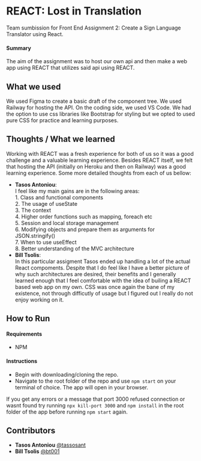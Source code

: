 
# REACT: Lost in Translation

Team sumbission for Front End Assignment 2: Create a Sign Language Translator using React.

#### Summary

The aim of the assignment was to host our own api and then make a web app using REACT that utilizes said api using REACT.


## What we used

We used Figma to create a basic draft of the component tree. We used Railway for hosting the API. On the coding side, we used VS Code. We had the option to use css libraries like Bootstrap for styling but we opted to used pure CSS for practice and learning purposes. 
## Thoughts / What we learned

Working with REACT was a fresh experience for both of us so it was a good challenge and a valuable learning experience. Besides REACT itself, we felt that hosting the API (initially on Heroku and then on Railway) was a good learning experience. Some more detailed thoughts from each of us bellow:

- **Tasos Antoniou**:   
    I feel like my main gains are in the following areas:  
        1. Class and functional components  
        2. The usage of useState  
        3. The context  
        4. Higher order functions such as mapping, foreach etc   
        5. Session and local storage management  
        6. Modifying objects and prepare them as arguments for JSON.stringify()  
        7. When to use useEffect  
        8. Better understanding of the MVC architecture 
- **Bill Tsolis**:   
    In this particular assigment Tasos ended up handling a lot of the actual React compoments. Despite that I do feel like I have a better picture of why such architectures are desired, their benefits and I generally learned enough that I feel comfortable with the idea of builing a REACT based web app on my own. CSS was once again the bane of my existence, not through difficutly of usage but I figured out I really do not enjoy working on it. 
    

## How to Run

#### Requirements

- NPM

#### Instructions

- Begin with downloading/cloning the repo. 
- Navigate to the root folder of the repo and use `npm start` on your terminal of choice. The app will open in your browser. 

If you get any errors or a message that port 3000 refused connection or wasnt found try running `npx kill-port 3000` and `npm install` in the root folder of the app before running `npm start` again. 


## Contributors

- **Tasos Antoniou** [@tassosant](https://github.com/tassosant)
- **Bill Tsolis** [@bt001](https://github.com/bt001)
